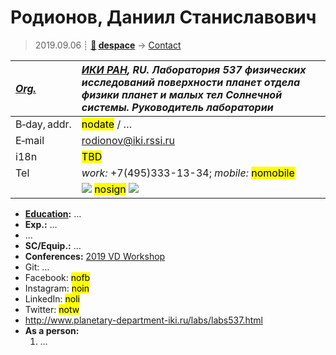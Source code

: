 # Родионов, Даниил Станиславович
> 2019.09.06 ┊ **[🚀](../index/index.md) [despace](index.md)** → [Contact](contact.md)

|*[Org.](contact.md)*|*[ИКИ РАН](zz_iki_ras.md), RU. Лаборатория 537 физических исследований поверхности планет отдела физики планет и малых тел Солнечной системы. Руководитель лаборатории*|
|:--|:--|
|B‑day, addr.| <mark>nodate</mark> / … |
|E‑mail| <rodionov@iki.rssi.ru> |
|i18n| <mark>TBD</mark> |
|Tel| *work:* +7(495)333-13-34; *mobile:* <mark>nomobile</mark> |
|| [![](f/contact/r/rodionov_001_photo_thumb.jpg)](f/contact/r/rodionov_001_photo.jpg) <mark>nosign</mark> [![](f/contact//_001_sign_thumb.jpg)](f/contact//_001_sign.png) |

   - **[Education](edu.md):** …
   - **Exp.:** …
   - …
   - **SC/Equip.:** …
   - **Conferences:** [2019 VD Workshop](vdws2019.md)
   - Git: …
   - Facebook: <mark>nofb</mark>
   - Instagram: <mark>noin</mark>
   - LinkedIn: <mark>noli</mark>
   - Twitter: <mark>notw</mark>
   - <http://www.planetary-department-iki.ru/labs/labs537.html>
   - **As a person:**
      1. …

